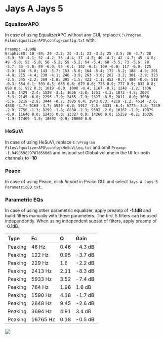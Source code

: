 # Jays A Jays 5

### EqualizerAPO
In case of using EqualizerAPO without any GUI, replace `C:\Program Files\EqualizerAPO\config\config.txt`
with:
```
Preamp: -1.0dB
GraphicEQ: 10 -84; 20 -2.7; 22 -3.1; 23 -3.2; 25 -3.5; 26 -3.7; 28 -3.9; 30 -4.1; 32 -4.2; 35 -4.4; 37 -4.5; 40 -4.7; 42 -4.7; 45 -4.8; 49 -5.0; 52 -5.0; 56 -5.2; 59 -5.2; 64 -5.4; 68 -5.5; 73 -5.6; 78 -5.7; 83 -5.8; 89 -6.0; 95 -6.1; 102 -6.1; 109 -6.0; 117 -6.0; 125 -5.9; 134 -5.8; 143 -5.7; 153 -5.6; 164 -5.4; 175 -5.2; 188 -4.9; 201 -4.8; 215 -4.4; 230 -4.1; 246 -3.9; 263 -3.6; 282 -3.2; 301 -2.9; 323 -2.5; 345 -2.2; 369 -1.8; 395 -1.5; 423 -1.1; 452 -0.7; 484 -0.6; 518 -0.3; 554 0.1; 593 0.5; 635 0.6; 679 0.6; 726 0.9; 777 0.9; 832 0.8; 890 0.6; 952 0.3; 1019 -0.0; 1090 -0.4; 1167 -0.7; 1248 -1.2; 1336 -1.8; 1429 -2.4; 1529 -3.1; 1636 -3.8; 1751 -4.3; 1873 -4.8; 2004 -5.3; 2145 -6.0; 2295 -7.0; 2455 -7.9; 2627 -8.5; 2811 -8.0; 3008 -5.6; 3219 -2.9; 3444 -0.7; 3685 0.4; 3943 0.3; 4219 -1.2; 4514 -2.6; 4830 -3.7; 5168 -4.7; 5530 -6.3; 5917 -7.5; 6331 -6.4; 6775 -3.8; 7249 -2.0; 7756 -1.3; 8299 -1.8; 8880 -2.3; 9502 -2.0; 10167 -1.0; 10879 -0.0; 11640 0.0; 12455 0.0; 13327 0.0; 14260 0.0; 15258 -0.2; 16326 -1.9; 17469 -1.5; 18692 -0.0; 20000 0.0
```

### HeSuVi
In case of using HeSuVi, replace `C:\Program Files\EqualizerAPO\config\HeSuVi\eq.txt` and omit `Preamp:
-1.0490598297878566dB` and instead set Global volume in the UI for both channels to **-10**

### Peace
In case of using Peace, click *Import* in Peace GUI and select `Jays A Jays 5 ParametricEQ.txt`.

### Parametric EQs
In case of using other parametric equalizer, apply preamp of **-1.1dB** and build filters manually
with these parameters. The first 5 filters can be used independently.
When using independent subset of filters, apply preamp of -0.1dB.

| Type    | Fc       |    Q | Gain    |
|:--------|:---------|:-----|:--------|
| Peaking | 46 Hz    | 0.46 | -4.3 dB |
| Peaking | 122 Hz   | 0.95 | -3.7 dB |
| Peaking | 229 Hz   | 1.6  | -2.2 dB |
| Peaking | 2413 Hz  | 2.11 | -8.3 dB |
| Peaking | 5933 Hz  | 3.52 | -7.4 dB |
| Peaking | 764 Hz   | 1.96 | 1.6 dB  |
| Peaking | 1590 Hz  | 4.18 | -1.7 dB |
| Peaking | 2848 Hz  | 9.45 | -2.6 dB |
| Peaking | 3694 Hz  | 4.91 | 3.4 dB  |
| Peaking | 16765 Hz | 0.18 | -0.5 dB |

![](https://raw.githubusercontent.com/jaakkopasanen/AutoEq/master/results/innerfidelity/sbaf-serious/Jays%20A%20Jays%205/Jays%20A%20Jays%205.png)